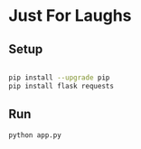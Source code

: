 # Just For Laughs

## Setup

```sh

pip install --upgrade pip
pip install flask requests
```

## Run

```sh
python app.py
```

